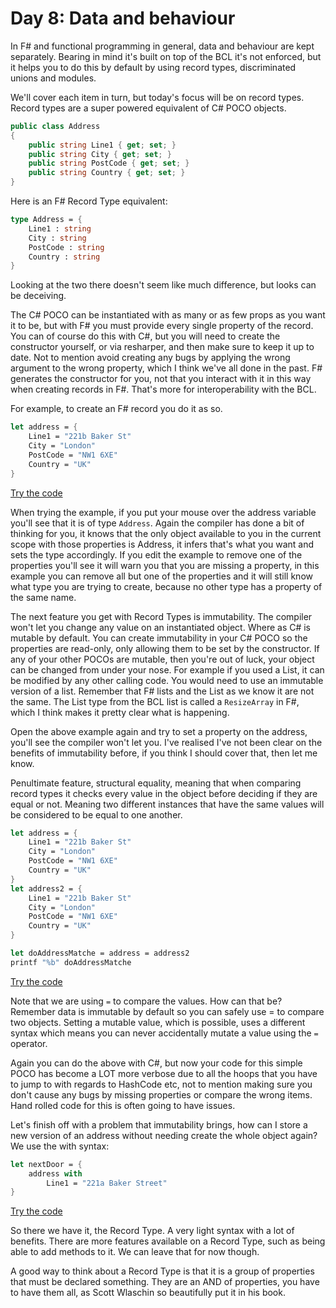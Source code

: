 # Day 8: Data and behaviour

In F# and functional programming in general, data and behaviour are kept separately. Bearing in mind it's built on top of the BCL it's not enforced, but it helps you to do this by default by using record types, discriminated unions and modules.

We'll cover each item in turn, but today's focus will be on record types. Record types are a super powered equivalent of C# POCO objects.

```csharp
public class Address
{
    public string Line1 { get; set; }
    public string City { get; set; }
    public string PostCode { get; set; }
    public string Country { get; set; }
}
```

Here is an F# Record Type equivalent:

```fsharp
type Address = {
    Line1 : string
    City : string
    PostCode : string
    Country : string
}
```

Looking at the two there doesn't seem like much difference, but looks can be deceiving.

The C# POCO can be instantiated with as many or as few props as you want it to be, but with F# you must provide every single property of the record. You can of course do this with C#, but you will need to create the constructor yourself, or via resharper, and then make sure to keep it up to date. Not to mention avoid creating any bugs by applying the wrong argument to the wrong property, which I think we've all done in the past. F# generates the constructor for you, not that you interact with it in this way when creating records in F#. That's more for interoperability with the BCL.

For example, to create an F# record you do it as so.

```fsharp
let address = {
    Line1 = "221b Baker St"
    City = "London"
    PostCode = "NW1 6XE"
    Country = "UK"
}
```
[Try the code](https://try.fsharp.org/#?code=C4TwDgpgBAggJnAThAziqBeKBvAsAKCiKgBkBLAOwgEYoAuKFYRSgcwOKgGEzR7HmbDsQAKAeyZcxcaAyYsK7QsSkBXCsxD95Q-AF8CBADYRgUAIYJkaTDmFFyVWlgBEAJjfUARlABC5gGsIRCgAZWAXe25eLVcSMQo4BMjlInFJaWhXADkAdVoANgANAFEUzjUNRFioFwBVAGkUvSA&html=DwCwLgtgNgfAsAKAAQqaApgQwCb2ag4CdMTJcMABwFp0BHAVwEsA3AXgCIBhAewDsw6AdQAqAT0roOSAMb9BAzoIAeYAPThoAbhkhMAJwDOJNgzAAzagA4OeQhqy5EhAEY9sYu6mBq3HvD6asEA&css=Q)

When trying the example, if you put your mouse over the address variable you'll see that it is of type ```Address```. Again the compiler has done a bit of thinking for you, it knows that the only object available to you in the current scope with those properties is Address, it infers that's what you want and sets the type accordingly. If you edit the example to remove one of the properties you'll see it will warn you that you are missing a property, in this example you can remove all but one of the properties and it will still know what type you are trying to create, because no other type has a property of the same name.

The next feature you get with Record Types is immutability. The compiler won't let you change any value on an instantiated object. Where as C# is mutable by default. You can create immutability in your C# POCO so the properties are read-only, only allowing them to be set by the constructor. If any of your other POCOs are mutable, then you're out of luck, your object can be changed from under your nose. For example if you used a List, it can be modified by any other calling code. You would need to use an immutable version of a list. Remember that F# lists and the List as we know it are not the same. The List type from the BCL list is called a `ResizeArray` in F#, which I think makes it pretty clear what is happening.

Open the above example again and try to set a property on the address, you'll see the compiler won't let you. I've realised I've not been clear on the benefits of immutability before, if you think I should cover that, then let me know.

Penultimate feature, structural equality, meaning that when comparing record types it checks every value in the object before deciding if they are equal or not. Meaning two different instances that have the same values will be considered to be equal to one another.

```fsharp
let address = {
    Line1 = "221b Baker St"
    City = "London"
    PostCode = "NW1 6XE"
    Country = "UK"
}
let address2 = {
    Line1 = "221b Baker St"
    City = "London"
    PostCode = "NW1 6XE"
    Country = "UK"
}

let doAddressMatche = address = address2
printf "%b" doAddressMatche
```
[Try the code](https://try.fsharp.org/#?code=C4TwDgpgBAggJnAThAziqBeKBvAsAKCiKgBkBLAOwgEYoAuKFYRSgcwOKgGEzR7HmbDsQAKAeyZcxcaAyYsK7QsSkBXCsxD95Q-AF8CBADYRgUAIYJkaTDmFFyVWlgBEAJjfUARlABC5gGsIRCgAZWAXe25eLVcSMQo4BMjlInFJaWhXADkAdVoANgANAFEUzjUNRFioFwBVAGkUg3wTM0skVBQ3WzxU0koaW3dPH38gkPDylRjh+MTkqPTgKRlhvMLS6aJKzWHG5sNW0ygk+E60AFlzYABjAAssiysu2w7rboIwBWAAM1qAKReFynMTnD7XO6PIA&html=DwCwLgtgNgfAsAKAAQqaApgQwCb2ag4CdMTJcMABwFp0BHAVwEsA3AXgCIBhAewDsw6AdQAqAT0roOSAMb9BAzoIAeYAPThoAbhkhMAJwDOJNgzAAzagA4OeQhqy5EhAEY9sYu6mBq3HvD6asEA&css=Q)

Note that we are using ```=``` to compare the values. How can that be? Remember data is immutable by default so you can safely use = to compare two objects. Setting a mutable value, which is possible, uses a different syntax which means you can never accidentally mutate a value using the ```=``` operator.

Again you can do the above with C#, but now your code for this simple POCO has become a LOT more verbose due to all the hoops that you have to jump to with regards to HashCode etc, not to mention making sure you don't cause any bugs by missing properties or compare the wrong items. Hand rolled code for this is often going to have issues.

Let's finish off with a problem that immutability brings, how can I store a new version of an address without needing create the whole object again? We use the with syntax:

```fsharp
let nextDoor = {
    address with
        Line1 = "221a Baker Street"
}
```
[Try the code](https://try.fsharp.org/#?code=C4TwDgpgBAggJnAThAziqBeKBvAsAKCiKgBkBLAOwgEYoAuKFYRSgcwOKgGEzR7HmbDsQAKAeyZcxcaAyYsK7QsSkBXCsxD95Q-AF8CBADYRgUAIYJkaTDmFFyVWlgBEAJjfUARlABC5gGsIRCgAZWAXe25eLVcSMQo4BMjlInFJaWhXADkAdVoANgANAFEUzjUNRFioFwBVAGkUg3xjUygqAA9gABExMRCsPFSLK1R0AHdeAAsozkcaW3dPcz9A4LDmCFNy4ha2syT4JHGAWXNgAGNprNGTmywu3v7EAjAFYAAzWoBSLxcoEcxmhzlcbkA&html=DwCwLgtgNgfAsAKAAQqaApgQwCb2ag4CdMTJcMABwFp0BHAVwEsA3AXgCIBhAewDsw6AdQAqAT0roOSAMb9BAzoIAeYAPThoAbhkhMAJwDOJNgzAAzagA4OeQhqy5EhAEY9sYu6mBq3HvD6asEA&css=Q)

So there we have it, the Record Type. A very light syntax with a lot of benefits. There are more features available on a Record Type, such as being able to add methods to it. We can leave that for now though.

A good way to think about a Record Type is that it is a group of properties that must be declared something. They are an AND of properties, you have to have them all, as Scott Wlaschin so beautifully put it in his book.